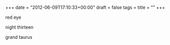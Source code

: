 +++
date = "2012-06-09T17:10:33+00:00"
draft = false
tags = 
title = ""
+++
<p>red eye</p>&#13;
<p>night thirteen</p>&#13;
<p>grand taurus</p> 